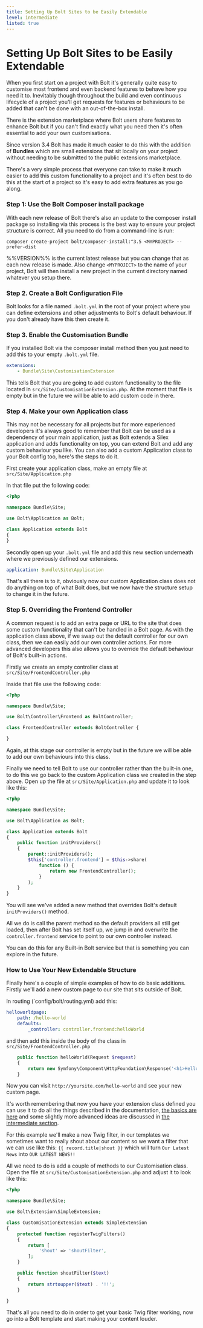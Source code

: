 ```yaml
---
title: Setting Up Bolt Sites to be Easily Extendable
level: intermediate
listed: true
---
```

Setting Up Bolt Sites to be Easily Extendable
=====================================================

When you first start on a project with Bolt it's generally quite easy to
customise most frontend and even backend features to behave how you need it to.
Inevitably though throughout the build and even continuous lifecycle of a
project you'll get requests for features or behaviours to be added that can't
be done with an out-of-the-box install.

There is the extension marketplace where Bolt users share features to enhance
Bolt but if you can't find exactly what you need then it's often essential to
add your own customisations.

Since version 3.4 Bolt has made it much easier to do this with the addition of
**Bundles** which are small extensions that sit locally on your project without
needing to be submitted to the public extensions marketplace.

There's a very simple process that everyone can take to make it much easier to
add this custom functionality to a project and it's often best to do this at
the start of a project so it's easy to add extra features as you go along.


### Step 1: Use the Bolt Composer install package

With each new release of Bolt there's also an update to the composer install
package so installing via this process is the best way to ensure your project
structure is correct. All you need to do from a command-line is run:

```
composer create-project bolt/composer-install:^3.5 <MYPROJECT> --prefer-dist
```

%%VERSION%% is the current latest release but you can change that as each new
release is made. Also change `<MYPROJECT>` to the name of your project, Bolt
will then install a new project in the current directory named whatever you
setup there.


### Step 2. Create a Bolt Configuration File

Bolt looks for a file named `.bolt.yml` in the root of your project where you
can define extensions and other adjustments to Bolt's default behaviour. If you
don't already have this then create it.


### Step 3. Enable the Customisation Bundle

If you installed Bolt via the composer install method then you just need to add
this to your empty `.bolt.yml` file.

```yaml
extensions:
    - Bundle\Site\CustomisationExtension
```

This tells Bolt that you are going to add custom functionality to the file
located in `src/Site/CustomisationExtension.php`. At the moment that file is
empty but in the future we will be able to add custom code in there.


### Step 4. Make your own Application class

This may not be necessary for all projects but for more experienced developers
it's always good to remember that Bolt can be used as a dependency of your main
application, just as Bolt extends a Silex application and adds functionality on
top, you can extend Bolt and add any custom behaviour you like. You can also
add a custom Application class to your Bolt config too, here's the steps to do
it.

First create your application class, make an empty file at `src/Site/Application.php`

In that file put the following code:

```php
<?php

namespace Bundle\Site;

use Bolt\Application as Bolt;

class Application extends Bolt
{
}

```

Secondly open up your `.bolt.yml` file and add this new section underneath
where we previously defined our extensions.

```yaml
application: Bundle\Site\Application
```

That's all there is to it, obviously now our custom Application class does not
do anything on top of what Bolt does, but we now have the structure setup to
change it in the future.


### Step 5. Overriding the Frontend Controller

A common request is to add an extra page or URL to the site that does some
custom functionality that can't be handled in a Bolt page. As with the
application class above, if we swap out the default controller for our own
class, then we can easily add our own controller actions. For more advanced
developers this also allows you to override the default behaviour of Bolt's
built-in actions.

Firstly we create an empty controller class at `src/Site/FrontendController.php`

Inside that file use the following code:

```php
<?php

namespace Bundle\Site;

use Bolt\Controller\Frontend as BoltController;

class FrontendController extends BoltController {

}
```

Again, at this stage our controller is empty but in the future we will be able
to add our own behaviours into this class.

Finally we need to tell Bolt to use our controller rather than the built-in
one, to do this we go back to the custom Application class we created in the
step above. Open up the file at `src/Site/Application.php` and update it to
look like this:

```php
<?php

namespace Bundle\Site;

use Bolt\Application as Bolt;

class Application extends Bolt
{
    public function initProviders()
    {
        parent::initProviders();
        $this['controller.frontend'] = $this->share(
            function () {
                return new FrontendController();
            }
        );
    }
}
```

You will see we've added a new method that overrides Bolt's default
`initProviders()` method.

All we do is call the parent method so the default providers all still get
loaded, then after Bolt has set itself up, we jump in and overwrite the
`controller.frontend` service to point to our own controller instead.

You can do this for any Built-in Bolt service but that is something you can
explore in the future.


### How to Use Your New Extendable Structure

Finally here's a couple of simple examples of how to do basic additions.
Firstly we'll add a new custom page to our site that sits outside of Bolt.

In routing (`config/bolt/routing.yml) add this:

```yml
helloworldpage:
    path: /hello-world
    defaults:
        _controller: controller.frontend:helloWorld
```

and then add this inside the body of the class in `src/Site/FrontendController.php`

```php
    public function helloWorld(Request $request)
    {
        return new Symfony\Component\HttpFoundation\Response('<h1>Hello World!<h1>');
    }
```

Now you can visit `http://yoursite.com/hello-world` and see your new custom
page.

It's worth remembering that now you have your extension class defined you can
use it to do all the things described in the documentation,
[the basics are here][basics] and some slightly more advanced ideas are
discussed in [the intermediate section][intermediate].

For this example we'll make a new Twig filter, in our templates we sometimes
want to really shout about our content so we want a filter that we can use like
this: `{{ record.title|shout }}` which will turn `Our Latest News` into
`OUR LATEST NEWS!!`

All we need to do is add a couple of methods to our Customisation class. Open
the file at `src/Site/CustomisationExtension.php` and adjust it to look like
this:

```php
<?php

namespace Bundle\Site;

use Bolt\Extension\SimpleExtension;

class CustomisationExtension extends SimpleExtension
{
    protected function registerTwigFilters()
    {
        return [
            'shout' => 'shoutFilter',
        ];
    }

    public function shoutFilter($text)
    {
        return strtoupper($text) . '!!';
    }

}

```

That's all you need to do in order to get your basic Twig filter working, now
go into a Bolt template and start making your content louder.


[basics]: ../extensions/basics
[intermediate]: ../extensions/intermediate
